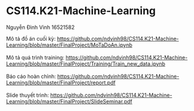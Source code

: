 # CS114.K21-Machine-Learning
Nguyễn Đình Vinh 16521582

Mô tả đồ án cuối kỳ: https://github.com/ndvinh98/CS114.K21-Machine-Learning/blob/master/FinalProject/MoTaDoAn.ipynb
<br> <br>
Mô tả quá trình training: https://github.com/ndvinh98/CS114.K21-Machine-Learning/blob/master/FinalProject/Training/Train_new_data.ipynb
<br> <br>
Báo cáo hoàn chỉnh: https://github.com/ndvinh98/CS114.K21-Machine-Learning/blob/master/FinalProject/report.pdf
<br> <br>
Slide thuyết trình: https://github.com/ndvinh98/CS114.K21-Machine-Learning/blob/master/FinalProject/SlideSeminar.pdf
